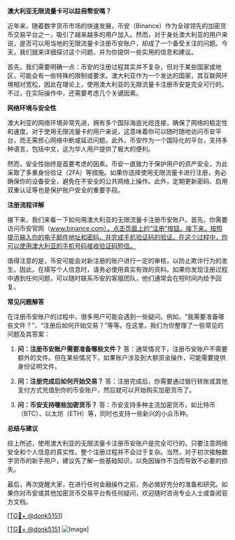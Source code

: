 **澳大利亚无限流量卡可以註冊幣安嗎？**

近年来，随着数字货币市场的快速发展，币安（Binance）作为全球领先的加密货币交易平台之一，吸引了越来越多的用户加入。然而，对于身处澳大利亚的用户来说，是否可以用当地的无限流量卡注册币安账户，却成了一个备受关注的问题。今天，我们就来详细探讨这个问题，并为你提供一些实用的信息和建议。

首先，我们需要明确一点：币安的注册过程其实并不复杂，但对于某些国家或地区，可能会有一些特殊的限制或要求。澳大利亚作为一个发达的国家，其互联网环境相对宽松，因此在理论上，使用澳大利亚的无限流量卡注册币安是完全可行的。不过，在实际操作中，还需要考虑几个关键因素。

**网络环境与安全性**

澳大利亚的网络环境非常先进，拥有多个国际海底光缆连接，确保了网络的稳定性和速度。对于使用无限流量卡的用户来说，这意味着你可以随时随地访问币安平台，而无需担心网络中断或延迟问题。此外，币安作为一个国际化的平台，支持多种语言，包括中文，这为华人用户提供了极大的便利。

然而，安全性始终是首要考虑的因素。币安一直致力于保护用户的资产安全，为此采取了多重身份验证（2FA）等措施。如果你选择使用无限流量卡进行注册，务必确保你的设备安全，避免在不安全的公共网络上操作。此外，定期更新密码、启用双重认证等也是保护账户安全的重要手段。

**注册流程详解**

接下来，我们来看一下如何用澳大利亚的无限流量卡注册币安账户。首先，你需要访问币安官网（www.binance.com），点击页面上的“注册”按钮。接下来，按照提示输入你的电子邮件地址和密码，并完成手机验证码的验证。在这个过程中，你可以使用澳大利亚的手机号码接收验证码短信。

值得注意的是，币安可能会对新注册的账户进行一定的审核，以防止欺诈行为的发生。因此，在填写个人信息时，请务必使用真实有效的资料。如果你发现注册过程中遇到任何问题，可以随时联系币安的客服团队，他们通常会在短时间内给予回复。

**常见问题解答**

在注册币安账户的过程中，很多用户可能会遇到一些疑问。例如，“我需要准备哪些文件？”、“注册后如何开始交易？”等等。在这里，我们为你整理了一些常见的问题及其答案：

1. **问：注册币安账户需要准备哪些文件？**
   答：通常情况下，注册币安账户不需要额外的文件。但在某些情况下，如果账户涉及到大额资金操作，可能需要提供身份证明文件。

2. **问：注册完成后如何开始交易？**
   答：注册完成后，你需要通过银行转账或其他支付方式充值到你的币安账户，然后就可以开始购买加密货币了。

3. **问：币安支持哪些加密货币？**
   答：币安支持多种主流加密货币，如比特币（BTC）、以太坊（ETH）等，同时也支持一些新兴的小众币种。

**总结与建议**

综上所述，使用澳大利亚的无限流量卡注册币安账户是完全可行的。只要注意网络安全和个人信息的真实性，整个注册过程并不会过于复杂。当然，对于初次接触数字货币的新手用户，建议先了解一些基础知识，以免因操作不当而导致不必要的损失。

最后，再次提醒大家，在进行任何金融操作之前，务必做好充分的准备和研究。如果你对币安或其他加密货币交易平台有任何疑问，欢迎随时咨询专业人士或查阅官方文档。

[[TG💪+ @donk5151](https://t.me/s/donk5151)]

[[TG💪+ @donk5151](https://t.me/s/donk5151) ![Image](https://i.postimg.cc/rwNCRYN7/Snipaste-2025-04-30-17-27-05.png)]